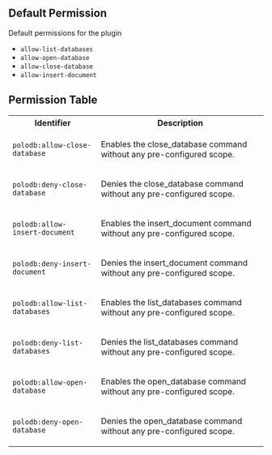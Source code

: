## Default Permission

Default permissions for the plugin

- `allow-list-databases`
- `allow-open-database`
- `allow-close-database`
- `allow-insert-document`

## Permission Table 

<table>
<tr>
<th>Identifier</th>
<th>Description</th>
</tr>


<tr>
<td>

`polodb:allow-close-database`

</td>
<td>

Enables the close_database command without any pre-configured scope.

</td>
</tr>

<tr>
<td>

`polodb:deny-close-database`

</td>
<td>

Denies the close_database command without any pre-configured scope.

</td>
</tr>

<tr>
<td>

`polodb:allow-insert-document`

</td>
<td>

Enables the insert_document command without any pre-configured scope.

</td>
</tr>

<tr>
<td>

`polodb:deny-insert-document`

</td>
<td>

Denies the insert_document command without any pre-configured scope.

</td>
</tr>

<tr>
<td>

`polodb:allow-list-databases`

</td>
<td>

Enables the list_databases command without any pre-configured scope.

</td>
</tr>

<tr>
<td>

`polodb:deny-list-databases`

</td>
<td>

Denies the list_databases command without any pre-configured scope.

</td>
</tr>

<tr>
<td>

`polodb:allow-open-database`

</td>
<td>

Enables the open_database command without any pre-configured scope.

</td>
</tr>

<tr>
<td>

`polodb:deny-open-database`

</td>
<td>

Denies the open_database command without any pre-configured scope.

</td>
</tr>
</table>
